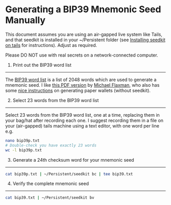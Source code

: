 
Generating a BIP39 Mnemonic Seed Manually
=========================================

This document assumes you are using an air-gapped live system like
Tails, and that seedkit is installed in your ~/Persistent folder
(see [Installing seedkit on tails](https://github.com/gavincarr/seedkit/blob/main/recipes/installing_seedkit_on_tails.md)
for instructions). Adjust as required.

Please DO NOT use with real secrets on a network-connected computer.


1. Print out the BIP39 word list
--------------------------------

The [BIP39 word list](https://github.com/bitcoin/bips/blob/master/bip-0039/english.txt)
is a list of 2048 words which are used to generate a mnemonic seed. I like
[this PDF version](https://btcguide.github.io/assets/guide/bip39_wordlist.pdf)
by [Michael Flaxman](https://btcguide.github.io/),
who also has some [nice instructions](https://btcguide.github.io/setup-wallets/paper)
on generating paper wallets (without seedkit).


2. Select 23 words from the BIP39 word list
-------------------------------------------

Select 23 words from the BIP39 word list, one at a time, replacing them
in your bag/hat after recording each one. I suggest recording them in a
file on your (air-gapped) tails machine using a text editor, with one word
per line e.g.

```bash
nano bip39p.txt
# Double-check you have exactly 23 words
wc -l bip39p.txt
```


3. Generate a 24th checksum word for your mnemonic seed
-------------------------------------------------------

```bash
cat bip39p.txt | ~/Persistent/seedkit bc | tee bip39.txt
```


4. Verify the complete mnemonic seed
------------------------------------

```bash
cat bip39.txt | ~/Persistent/seedkit bv
```



